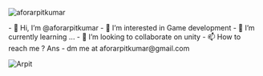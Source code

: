 
<p align="left"> <img src="https://komarev.com/ghpvc/?username=aforarpitkumar&label=Profile%20views&color=0e75b6&style=flat" alt="aforarpitkumar" /> </p>
- 👋 Hi, I’m @aforarpitkumar
- 👀 I’m interested in Game development
- 🌱 I’m currently learning ...
- 💞️ I’m looking to collaborate on unity
- 📫 How to reach me ? Ans - dm me at aforarpitkumar@gmail.com

<!---
aforarpitkumar/aforarpitkumar is a ✨ special ✨ repository because its `README.md` (this file) appears on your GitHub profile.
You can click the Preview link to take a look at your changes.
--->
<p><img align="left" src="https://github-readme-stats.vercel.app/api?username=aforarpitkumar&show_icons=true&locale=en" alt="Arpit" /></p>
